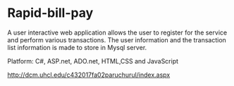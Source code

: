 # Rapid-bill-pay
A user interactive web application allows the user to register for the service and perform various transactions. The user information and the transaction list information is made to store in Mysql server.

Platform: C#, ASP.net, ADO.net, HTML,CSS and JavaScript

http://dcm.uhcl.edu/c432017fa02paruchurul/index.aspx
